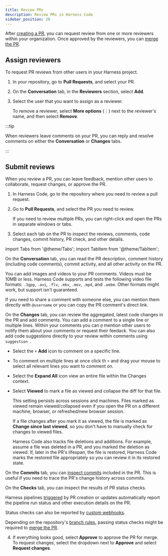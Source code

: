 ```yaml
---
title: Review PRs
description: Review PRs in Harness Code
sidebar_position: 20
---
```


After [creating a PR](./create-pr.md), you can request review from one or more reviewers within your organization. Once approved by the reviewers, you can [merge the PR](./merge-pr.md).

## Assign reviewers

To request PR reviews from other users in your Harness project.

1. In your repository, go to **Pull Requests**, and select your PR.
2. On the **Conversation** tab, in the **Reviewers** section, select **Add**.
3. Select the user that you want to assign as a reviewer.

   To remove a reviewer, select **More options** (&vellip;) next to the reviewer's name, and then select **Remove**.

:::tip

When reviewers leave comments on your PR, you can reply and resolve comments on either the **Conversation** or **Changes** tabs.

:::

## Submit reviews

When you review a PR, you can leave feedback, mention other users to collaborate, request changes, or approve the PR.

1. In Harness Code, go to the repository where you need to review a pull request.
2. Go to **Pull Requests**, and select the PR you need to review.

   If you need to review multiple PRs, you can right-click and open the PRs in separate windows or tabs.

3. Select each tab on the PR to inspect the reviews, comments, code changes, commit history, PR check, and other details.

import Tabs from '@theme/Tabs';
import TabItem from '@theme/TabItem';

<Tabs>
<TabItem value="conversation" label="Conversation" default>

On the **Conversation** tab, you can read the PR description, comment history (including code comments), commit activity, and all other activity on the PR.

You can add images and videos to your PR comments. Videos must be 10MB or less. Harness Code supports and tests the following video file formats: `.3gpp`, `.avi`, `.flv`, `.mkv`, `.mov`, `.mp4`, and `.webm`. Other formats might work, but support isn't guaranteed.

If you need to share a comment with someone else, you can mention them directly with `@username` or  you can copy the PR comment's direct link.

</TabItem>
<TabItem value="changes" label="Changes">

On the **Changes** tab, you can review the aggregated, latest code changes in the PR and add comments. You can add a comment to a single line or multiple lines. Within your comments you can `@` mention other users to notify them about your comments or request their feedack. You can also add code suggestions directly to your review within comments using ```suggestion ```.

* Select the `+` **Add** icon to comment on a specific line.

* To comment on multiple lines at once click th `+` and drag your mouse to select all relevant lines you want to comment on.

* Select the **Expand All** icon view an entire file within the Changes context.

* Select **Viewed** to mark a file as viewed and collapse the diff for that file.

   This setting persists across sessions and machines. Files marked as viewed remain viewed/collapsed even if you open the PR on a different machine, browser, or refreshed/new browser session.

   If a file changes after you mark it as viewed, the file is marked as **Change since last viewed**, so you don't have to manually check for changes to viewed files.

   Harness Code also tracks file deletions and additions. For example, assume a file was deleted in a PR, and you marked the deletion as viewed. If, later in the PR's lifespan, the file is restored, Harness Code marks the restored file appropriately so you can review it in its restored state.

</TabItem>
<TabItem value="commits" label="Commits">

On the **Commits** tab, you can [inspect commits](../work-in-repos/commit.md#inspect-a-commit) included in the PR. This is useful if you need to trace the PR's change history across commits.

</TabItem>
<TabItem value="checks" label="Checks">

On the **Checks** tab, you can inspect the results of PR status checks.

Harness pipelines [triggered](../pipelines/code-triggers.md) by PR creation or updates automatically report the pipeline run status and other execution details on the PR.

Status checks can also be reported by [custom webhooks](../config-repos/webhooks.md).

Depending on the repository's [branch rules](../config-repos/rules.md), passing status checks might be required to [merge the PR](./merge-pr.md).

</TabItem>
</Tabs>

4. If everything looks good, select **Approve** to approve the PR for merge. To request changes, select the dropdown next to **Approve** and select **Request changes**.
